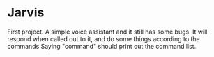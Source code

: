 # Jarvis
First project. A simple voice assistant and it still has some bugs.
It will respond when called out to it, and do some things according to the commands
Saying "command" should print out the command list.
